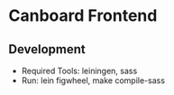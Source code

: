 # Canboard Frontend

## Development
- Required Tools: leiningen, sass
- Run: lein figwheel, make compile-sass
